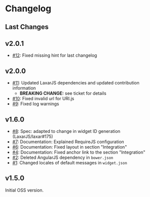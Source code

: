 # Changelog

## Last Changes

## v2.0.1

- [#12](https://github.com/LaxarJS/ax-markdown-display-widget/issues/12): Fixed missing hint for last changelog


## v2.0.0

- [#11](https://github.com/LaxarJS/ax-markdown-display-widget/issues/11): Updated LaxarJS dependencies and updated contribution information
  + **BREAKING CHANGE:** see ticket for details
- [#10](https://github.com/LaxarJS/ax-markdown-display-widget/issues/10): Fixed invalid url for URI.js
- [#9](https://github.com/LaxarJS/ax-markdown-display-widget/issues/9): Fixed log warnings


## v1.6.0

- [#8](https://github.com/LaxarJS/ax-markdown-display-widget/issues/8): Spec: adapted to change in widget ID generation (LaxarJS/laxar#175)
- [#7](https://github.com/LaxarJS/ax-markdown-display-widget/issues/7): Documentation: Explained RequireJS configuration
- [#6](https://github.com/LaxarJS/ax-markdown-display-widget/issues/6): Documentation: Fixed layout in section "Integration"
- [#4](https://github.com/LaxarJS/ax-markdown-display-widget/issues/4): Documentation: Fixed anchor link to the section "Integration"
- [#2](https://github.com/LaxarJS/ax-markdown-display-widget/issues/2): Deleted AngularJS dependency in `bower.json`
- [#1](https://github.com/LaxarJS/ax-markdown-display-widget/issues/1): Changed locales of default messages in `widget.json`


## v1.5.0

Initial OSS version.
